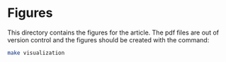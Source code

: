 # Figures

This directory contains the figures for the article.
The pdf files are out of version control and the figures should be created with the command:

```bash
make visualization
```
